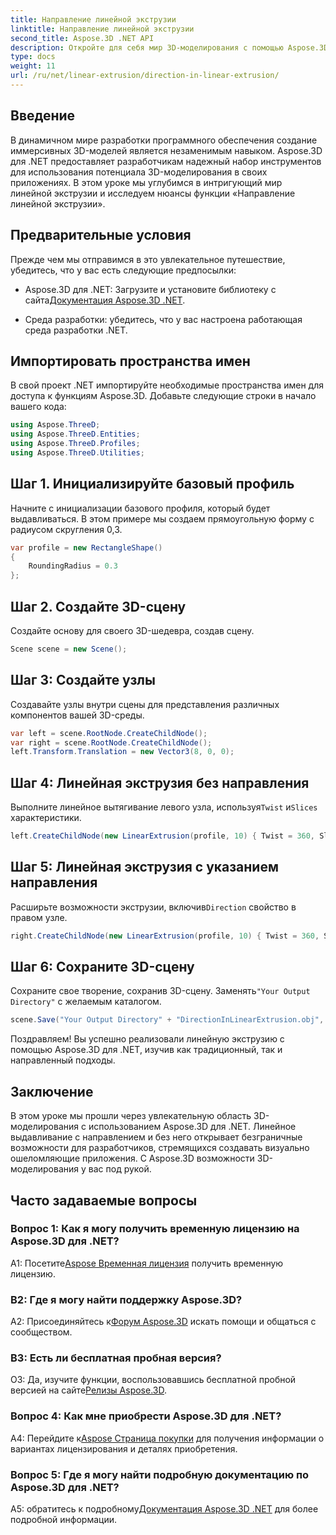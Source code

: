 ```yaml
---
title: Направление линейной экструзии
linktitle: Направление линейной экструзии
second_title: Aspose.3D .NET API
description: Откройте для себя мир 3D-моделирования с помощью Aspose.3D для .NET. Изучите направление линейной экструзии, развивайте творческий подход и с легкостью создавайте иммерсивные приложения.
type: docs
weight: 11
url: /ru/net/linear-extrusion/direction-in-linear-extrusion/
---
```

## Введение

В динамичном мире разработки программного обеспечения создание иммерсивных 3D-моделей является незаменимым навыком. Aspose.3D для .NET предоставляет разработчикам надежный набор инструментов для использования потенциала 3D-моделирования в своих приложениях. В этом уроке мы углубимся в интригующий мир линейной экструзии и исследуем нюансы функции «Направление линейной экструзии».

## Предварительные условия

Прежде чем мы отправимся в это увлекательное путешествие, убедитесь, что у вас есть следующие предпосылки:

-  Aspose.3D для .NET: Загрузите и установите библиотеку с сайта[Документация Aspose.3D .NET](https://reference.aspose.com/3d/net/).

- Среда разработки: убедитесь, что у вас настроена работающая среда разработки .NET.

## Импортировать пространства имен

В свой проект .NET импортируйте необходимые пространства имен для доступа к функциям Aspose.3D. Добавьте следующие строки в начало вашего кода:

```csharp
using Aspose.ThreeD;
using Aspose.ThreeD.Entities;
using Aspose.ThreeD.Profiles;
using Aspose.ThreeD.Utilities;
```

## Шаг 1. Инициализируйте базовый профиль

Начните с инициализации базового профиля, который будет выдавливаться. В этом примере мы создаем прямоугольную форму с радиусом скругления 0,3.

```csharp
var profile = new RectangleShape()
{
    RoundingRadius = 0.3
};
```

## Шаг 2. Создайте 3D-сцену

Создайте основу для своего 3D-шедевра, создав сцену.

```csharp
Scene scene = new Scene();
```

## Шаг 3: Создайте узлы

Создавайте узлы внутри сцены для представления различных компонентов вашей 3D-среды.

```csharp
var left = scene.RootNode.CreateChildNode();
var right = scene.RootNode.CreateChildNode();
left.Transform.Translation = new Vector3(8, 0, 0);
```

## Шаг 4: Линейная экструзия без направления

 Выполните линейное вытягивание левого узла, используя`Twist` и`Slices` характеристики.

```csharp
left.CreateChildNode(new LinearExtrusion(profile, 10) { Twist = 360, Slices = 100 });
```

## Шаг 5: Линейная экструзия с указанием направления

 Расширьте возможности экструзии, включив`Direction` свойство в правом узле.

```csharp
right.CreateChildNode(new LinearExtrusion(profile, 10) { Twist = 360, Slices = 100, Direction = new Vector3(0.3, 0.2, 1) });
```

## Шаг 6: Сохраните 3D-сцену

 Сохраните свое творение, сохранив 3D-сцену. Заменять`"Your Output Directory"` с желаемым каталогом.

```csharp
scene.Save("Your Output Directory" + "DirectionInLinearExtrusion.obj", FileFormat.WavefrontOBJ);
```

Поздравляем! Вы успешно реализовали линейную экструзию с помощью Aspose.3D для .NET, изучив как традиционный, так и направленный подходы.

## Заключение

В этом уроке мы прошли через увлекательную область 3D-моделирования с использованием Aspose.3D для .NET. Линейное выдавливание с направлением и без него открывает безграничные возможности для разработчиков, стремящихся создавать визуально ошеломляющие приложения. С Aspose.3D возможности 3D-моделирования у вас под рукой.

## Часто задаваемые вопросы

### Вопрос 1: Как я могу получить временную лицензию на Aspose.3D для .NET?

 А1: Посетите[Aspose Временная лицензия](https://purchase.aspose.com/temporary-license/) получить временную лицензию.

### В2: Где я могу найти поддержку Aspose.3D?

 А2: Присоединяйтесь к[Форум Aspose.3D](https://forum.aspose.com/c/3d/18) искать помощи и общаться с сообществом.

### В3: Есть ли бесплатная пробная версия?

 О3: Да, изучите функции, воспользовавшись бесплатной пробной версией на сайте[Релизы Aspose.3D](https://releases.aspose.com/).

### Вопрос 4: Как мне приобрести Aspose.3D для .NET?

 A4: Перейдите к[Aspose Страница покупки](https://purchase.aspose.com/buy) для получения информации о вариантах лицензирования и деталях приобретения.

### Вопрос 5: Где я могу найти подробную документацию по Aspose.3D для .NET?

 A5: обратитесь к подробному[Документация Aspose.3D .NET](https://reference.aspose.com/3d/net/) для более подробной информации.